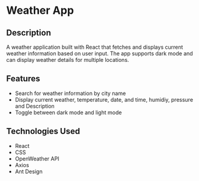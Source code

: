 # Weather App

## Description
A weather application built with React that fetches and displays current weather information based on user input. The app supports dark mode and can display weather details for multiple locations.

## Features
- Search for weather information by city name 
- Display current weather, temperature, date, and time, humidiy, pressure and Description
- Toggle between dark mode and light mode

## Technologies Used
- React
- CSS 
- OpenWeather API
- Axios
- Ant Design

